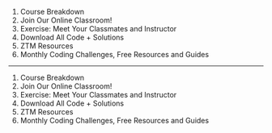 1. Course Breakdown
2. Join Our Online Classroom!
3. Exercise: Meet Your Classmates and Instructor
4. Download All Code + Solutions
5. ZTM Resources
6. Monthly Coding Challenges, Free Resources and Guides

---

1. Course Breakdown
2. Join Our Online Classroom!
3. Exercise: Meet Your Classmates and Instructor
4. Download All Code + Solutions
5. ZTM Resources
6. Monthly Coding Challenges, Free Resources and Guides
